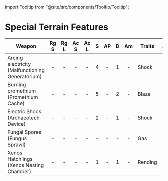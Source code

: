 import Tooltip from "@site/src/components/Tooltip/Tooltip";

# Special Terrain Features

| Weapon                                           | Rg S | Rg L | Ac S | Ac L |  S  | AP  |  D  | Am  | Traits                                                     | AL  | Cost |
| ------------------------------------------------ | :--: | :--: | :--: | :--: | :-: | :-: | :-: | :-: | ---------------------------------------------------------- | :-: | :--: |
| Arcing electricity (Malfunctioning Generatorium) |  -   |  -   |  -   |  -   |  4  |  -  |  1  |  -  | <Tooltip type="traits" content="shock">Shock</Tooltip>     |
| Burning promethium (Promethium Cache)            |  -   |  -   |  -   |  -   |  5  |  -  |  2  |  -  | <Tooltip type="traits" content="blaze">Blaze</Tooltip>     |
| Electric Shock (Archaeotech Device)              |  -   |  -   |  -   |  -   |  2  |  -  |  1  |  -  | <Tooltip type="traits" content="shock">Shock</Tooltip>     |
| Fungal Spores (Fungus Sprawl)                    |  -   |  -   |  -   |  -   |  -  |  -  |  -  |  -  | <Tooltip type="traits" content="gas">Gas</Tooltip>         |
| Xenos Hatchlings (Xenos Nesting Chamber)         |  -   |  -   |  -   |  -   |  1  |  -  |  1  |  -  | <Tooltip type="traits" content="rending">Rending</Tooltip> |
